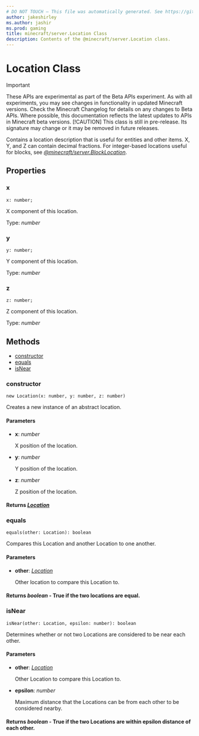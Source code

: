 ```yaml
---
# DO NOT TOUCH — This file was automatically generated. See https://github.com/mojang/minecraftapidocsgenerator to modify descriptions, examples, etc.
author: jakeshirley
ms.author: jashir
ms.prod: gaming
title: minecraft/server.Location Class
description: Contents of the @minecraft/server.Location class.
---
```

# Location Class
>[!IMPORTANT]
>These APIs are experimental as part of the Beta APIs experiment. As with all experiments, you may see changes in functionality in updated Minecraft versions. Check the Minecraft Changelog for details on any changes to Beta APIs. Where possible, this documentation reflects the latest updates to APIs in Minecraft beta versions.
> [!CAUTION]
> This class is still in pre-release.  Its signature may change or it may be removed in future releases.

Contains a location description that is useful for entities and other items. X, Y, and Z can contain decimal fractions. For integer-based locations useful for blocks, see [*@minecraft/server.BlockLocation*](../../minecraft/server/BlockLocation.md).

## Properties

### **x**
`x: number;`

X component of this location.

Type: *number*

### **y**
`y: number;`

Y component of this location.

Type: *number*

### **z**
`z: number;`

Z component of this location.

Type: *number*

## Methods
- [constructor](#constructor)
- [equals](#equals)
- [isNear](#isnear)

### **constructor**
`
new Location(x: number, y: number, z: number)
`

Creates a new instance of an abstract location.

#### **Parameters**
- **x**: *number*
  
  X position of the location.
- **y**: *number*
  
  Y position of the location.
- **z**: *number*
  
  Z position of the location.

#### **Returns** [*Location*](Location.md)

### **equals**
`
equals(other: Location): boolean
`

Compares this Location and another Location to one another.

#### **Parameters**
- **other**: [*Location*](Location.md)
  
  Other location to compare this Location to.

#### **Returns** *boolean* - True if the two locations are equal.

### **isNear**
`
isNear(other: Location, epsilon: number): boolean
`

Determines whether or not two Locations are considered to be near each other.

#### **Parameters**
- **other**: [*Location*](Location.md)
  
  Other Location to compare this Location to.
- **epsilon**: *number*
  
  Maximum distance that the Locations can be from each other to be considered nearby.

#### **Returns** *boolean* - True if the two Locations are within epsilon distance of each other.
